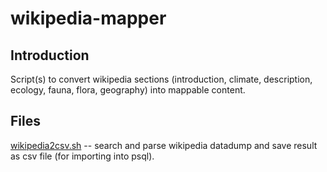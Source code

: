 # wikipedia-mapper

## Introduction

Script(s) to convert wikipedia sections (introduction, climate, description, ecology, fauna, flora, geography) into mappable content.

## Files

[wikipedia2csv.sh](https://github.com/geographyclub/wikipedia-mapper/blob/master/wikipedia2csv.sh) -- search and parse wikipedia datadump and save result as csv file (for importing into psql).
